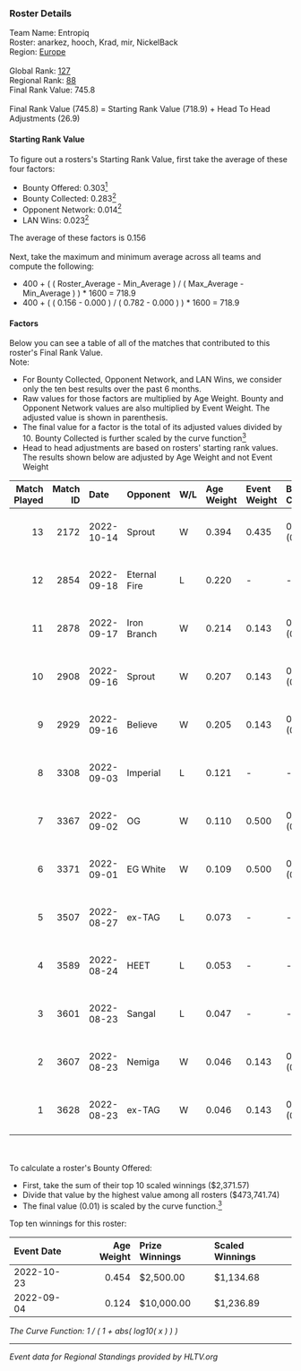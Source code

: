 ### Roster Details<br />
Team Name: Entropiq<br />
Roster: anarkez, hooch, Krad, mir, NickelBack<br />
Region: [Europe]( ../standings_europe.md)<br />
<br />
Global Rank: [127](../standings_global.md)<br />
Regional Rank: [88]( ../standings_europe.md)<br />
Final Rank Value:  745.8<br />
<br />
Final Rank Value (745.8) = Starting Rank Value (718.9) + Head To Head Adjustments (26.9)<br />

#### Starting Rank Value<br />
To figure out a rosters's Starting Rank Value, first take the average of these four factors:<br />
- Bounty Offered: 0.303[<sup>1</sup>](#table2)
- Bounty Collected: 0.283[<sup>2</sup>](#table1)
- Opponent Network: 0.014[<sup>2</sup>](#table1)
- LAN Wins: 0.023[<sup>2</sup>](#table1)

The average of these factors is 0.156<br />
<br />
Next, take the maximum and minimum average across all teams and compute the following:<br />
- 400 + ( ( Roster_Average - Min_Average ) / ( Max_Average - Min_Average ) ) * 1600 = 718.9
- 400 + ( ( 0.156 - 0.000 ) / ( 0.782 - 0.000 ) ) * 1600 = 718.9


#### Factors<br />
Below you can see a table of all of the matches that contributed to this roster's Final Rank Value.<br />
Note:<br />

- For Bounty Collected, Opponent Network, and LAN Wins, we consider only the ten best results over the past 6 months.
- Raw values for those factors are multiplied by Age Weight. Bounty and Opponent Network values are also multiplied by Event Weight. The adjusted value is shown in parenthesis.
- The final value for a factor is the total of its adjusted values divided by 10. Bounty Collected is further scaled by the curve function[<sup>3</sup>](#curveFunction)
- Head to head adjustments are based on rosters' starting rank values. The results shown below are adjusted by Age Weight and not Event Weight
<span id="table1"></span><br />


| Match Played | Match ID | Date       | Opponent     | W/L | Age Weight | Event Weight | Bounty Collected | Opponent Network | LAN Wins  | H2H Adj. | Roster                                  |
| -: | -: | :- | :- | :- | :- | :- | :- | :- | :- | -: | :- |
|           13 |     2172 | 2022-10-14 | Sprout       | W   | 0.394      | 0.435        | 0.067 (0.012)    | 0.446 (0.076)    | 0 (0.000) |    11.36 | anarkez, hooch, Krad, mir, NickelBack   |
|           12 |     2854 | 2022-09-18 | Eternal Fire | L   | 0.220      | -            | -                | -                | -         |    -1.67 | Forester, Krad, mir, NickelBack, SENSEi |
|           11 |     2878 | 2022-09-17 | Iron Branch  | W   | 0.214      | 0.143        | 0.002 (0.000)    | 0.110 (0.003)    | 0 (0.000) |     3.09 | Forester, Krad, mir, NickelBack, SENSEi |
|           10 |     2908 | 2022-09-16 | Sprout       | W   | 0.207      | 0.143        | 0.067 (0.002)    | 0.446 (0.013)    | 0 (0.000) |     6.04 | Forester, Krad, mir, NickelBack, SENSEi |
|            9 |     2929 | 2022-09-16 | Believe      | W   | 0.205      | 0.143        | 0.006 (0.000)    | 0.344 (0.010)    | 0 (0.000) |     3.67 | Forester, Krad, mir, NickelBack, SENSEi |
|            8 |     3308 | 2022-09-03 | Imperial     | L   | 0.121      | -            | -                | -                | -         |    -1.13 | El1an, Forester, Krad, mir, NickelBack  |
|            7 |     3367 | 2022-09-02 | OG           | W   | 0.110      | 0.500        | 0.237 (0.013)    | 0.365 (0.020)    | 1 (0.110) |     3.44 | El1an, Forester, Krad, mir, NickelBack  |
|            6 |     3371 | 2022-09-01 | EG White     | W   | 0.109      | 0.500        | 0.048 (0.003)    | 0.340 (0.018)    | 1 (0.109) |     2.45 | El1an, Forester, Krad, mir, NickelBack  |
|            5 |     3507 | 2022-08-27 | ex-TAG       | L   | 0.073      | -            | -                | -                | -         |    -1.16 | El1an, Forester, Krad, mir, NickelBack  |
|            4 |     3589 | 2022-08-24 | HEET         | L   | 0.053      | -            | -                | -                | -         |    -0.37 | El1an, Forester, Krad, mir, NickelBack  |
|            3 |     3601 | 2022-08-23 | Sangal       | L   | 0.047      | -            | -                | -                | -         |    -0.34 | El1an, Forester, Krad, mir, NickelBack  |
|            2 |     3607 | 2022-08-23 | Nemiga       | W   | 0.046      | 0.143        | 0.008 (0.000)    | 0.115 (0.001)    | 0 (0.000) |     0.79 | El1an, Forester, Krad, mir, NickelBack  |
|            1 |     3628 | 2022-08-23 | ex-TAG       | W   | 0.046      | 0.143        | 0.010 (0.000)    | 0.081 (0.001)    | 0 (0.000) |     0.72 | El1an, Forester, Krad, mir, NickelBack  |

<br />
<span id="table2"></span><br />
To calculate a roster's Bounty Offered:<br />

- First, take the sum of their top 10 scaled winnings ($2,371.57)
- Divide that value by the highest value among all rosters ($473,741.74)
- The final value (0.01) is scaled by the curve function.[<sup>3</sup>](#curveFunction)

Top ten winnings for this roster:<br />

| Event Date | Age Weight | Prize Winnings | Scaled Winnings |
| :- | -: | :- | :- |
| 2022-10-23 |      0.454 | $2,500.00      | $1,134.68       |
| 2022-09-04 |      0.124 | $10,000.00     | $1,236.89       |


<span id="curveFunction"></span>_The Curve Function: 1 / ( 1 + abs( log10( x ) ) )_<br />

---
_Event data for Regional Standings provided by HLTV.org_<br />
